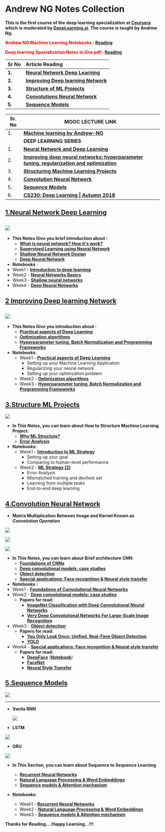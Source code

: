 # Andrew NG Notes Collection

**This is the first course of the deep learning specialization at [Coursera](https://www.coursera.org/specializations/deep-learning) which is moderated by [DeepLearning.ai](http://deeplearning.ai/). The course is taught by Andrew Ng.**

**<Span style="color:red;">Andrew NG Machine Learning Notebooks  :</span>**  [**Reading**](https://github.com/king11223344/Andrew-NG-Notes/tree/master/Machine%20Learning%20notebooks%20By%20Andrew%20NG)   

**<Span style="color:red;">Deep learning Specialization Notes in One pdf :</span>**  [**Reading**](https://github.com/king11223344/Andrew-NG-Notes/blob/master/Deep%20learning%20by%20AndrewNG%20Tutorial%20%20Notes.pdf)

| **Sr No** | **Article Reading**                                          |
| --------- | :----------------------------------------------------------- |
| **1.**    | **[Neural Network Deep Learning](https://github.com/king11223344/Andrew-NG-Notes/blob/master/andrewng-p-1-neural-network-deep-learning.md)** |
| **2.**    | **[Improving Deep learning Network](https://github.com/king11223344/Andrew-NG-Notes/blob/master/andrewng-p-2-improving-deep-learning-network.md)** |
| **3.**    | **[Structure of ML Projects](https://github.com/king11223344/Andrew-NG-Notes/blob/master/andrewng-p-3-structuring-ml-projects.md)** |
| **4.**    | **[Convolutions Neural Network](https://github.com/king11223344/Andrew-NG-Notes/blob/master/andrewng-p-4-convolutional-neural-network.md)** |
| **5.**    | **[Sequence Models](https://github.com/king11223344/Andrew-NG-Notes/blob/master/andrewng-p-5-sequence-models.md)** |

| Sr. No | MOOC LECTURE LINK                                            |
| ------ | ------------------------------------------------------------ |
| 1.     | [**Machine learning by Andrew-NG**](https://www.youtube.com/playlist?list=PLLssT5z_DsK-h9vYZkQkYNWcItqhlRJLN) |
|        | **DEEP LEARNING SERIES**                                     |
| 1.     | [**Neural Network and Deep Learning**](https://www.youtube.com/playlist?list=PLkDaE6sCZn6Ec-XTbcX1uRg2_u4xOEky0) |
| 2.     | [**Improving deep neural networks: hyperparameter tuning, regularization and optimization**](https://www.youtube.com/playlist?list=PLkDaE6sCZn6Hn0vK8co82zjQtt3T2Nkqc) |
| 3.     | [**Structuring Machine Learning Projects**](https://www.youtube.com/playlist?list=PLkDaE6sCZn6E7jZ9sN_xHwSHOdjUxUW_b) |
| 4.     | [**Convolution Neural Network**](https://www.youtube.com/playlist?list=PLkDaE6sCZn6Gl29AoE31iwdVwSG-KnDzF) |
| 5.     | [**Sequence Models**](https://www.youtube.com/playlist?list=PLkDaE6sCZn6F6wUI9tvS_Gw1vaFAx6rd6) |
| 6.     | [**CS230: Deep Learning \| Autumn 2018**](https://www.youtube.com/playlist?list=PLoROMvodv4rOABXSygHTsbvUz4G_YQhOb ) |

## [**1.Neural Network Deep Learning**](https://github.com/king11223344/Andrew-NG-Notes/blob/master/andrewng-p-1-neural-network-deep-learning.md)   

## ![](https://systweak1.vo.llnwd.net/content/wp/systweakblogsnew/uploads_new/2018/03/hidden-layers-in-network.gif)

* **This Notes Give you brief introduction about :** 
  * [**What is neural network? How it's work?**](https://github.com/king11223344/Andrew-NG-Notes/blob/master/andrewng-p-1-neural-network-deep-learning.md#what-is-a-neural-network-nn)
  * [**Supervised Learning using Neural Network**](https://github.com/king11223344/Andrew-NG-Notes/blob/master/andrewng-p-1-neural-network-deep-learning.md#neural-networks-basics)
  * [**Shallow Neural Network Design**](https://github.com/king11223344/Andrew-NG-Notes/blob/master/andrewng-p-1-neural-network-deep-learning.md#shallow-neural-networks)
  * [**Deep Neural Network**](https://github.com/king11223344/Andrew-NG-Notes/blob/master/andrewng-p-1-neural-network-deep-learning.md#deep-neural-networks)
*  **Notebooks** :
  * Week1 - [**Introduction to deep learning**](https://github.com/king11223344/Andrew-NG-Notes/tree/master/Deep%20Learning%20Notebooks%20by%20Andrew%20NG/Convolutional%20Neural%20Networks/Week1)
  * Week2 - [**Neural Networks Basics**](https://nbviewer.jupyter.org/github/king11223344/Andrew-NG-Notes/blob/master/Deep%20Learning%20Notebooks%20by%20Andrew%20NG/Neural%20Networks%20and%20Deep%20Learning/Logistic%20Regression%20with%20a%20Neural%20Network%20mindset.ipynb)
  * Week3 - [**Shallow neural networks**](https://nbviewer.jupyter.org/github/king11223344/Andrew-NG-Notes/blob/master/Deep%20Learning%20Notebooks%20by%20Andrew%20NG/Neural%20Networks%20and%20Deep%20Learning/Logistic%20Regression%20with%20a%20Neural%20Network%20mindset.ipynb)
  * Week4 - [**Deep Neural Networks**](https://nbviewer.jupyter.org/github/king11223344/Andrew-NG-Notes/blob/master/Deep%20Learning%20Notebooks%20by%20Andrew%20NG/Neural%20Networks%20and%20Deep%20Learning/Building%20your%20Deep%20Neural%20Network%20-%20Step%20by%20Step.ipynb) 

## [**2 Improving Deep learning Network**](https://github.com/king11223344/Andrew-NG-Notes/blob/master/andrewng-p-2-improving-deep-learning-network.md)

## ![](https://i.pinimg.com/originals/63/62/8f/63628f546ad55fd31091e23c623cb9f5.gif)



* **This Notes Give you introduction about :** 
  * [**Practical aspects of Deep Learning**](https://github.com/king11223344/Andrew-NG-Notes/blob/master/andrewng-p-2-improving-deep-learning-network.md#practical-aspects-of-deep-learning)
  * [**Optimization algorithms**](https://github.com/king11223344/Andrew-NG-Notes/blob/master/andrewng-p-2-improving-deep-learning-network.md#optimization-algorithms)
  * [**Hyperparameter tuning, Batch Normalization and Programming Frameworks**](https://github.com/king11223344/Andrew-NG-Notes/blob/master/andrewng-p-2-improving-deep-learning-network.md#hyperparameter-tuning-batch-normalization-and-programming-frameworks)
* **Notebooks**:
  * Week1 - [**Practical aspects of Deep Learning**](https://github.com/king11223344/Andrew-NG-Notes/tree/master/Deep%20Learning%20Notebooks%20by%20Andrew%20NG/Improving%20Deep%20Neural%20Networks%20Hyperparameter%20tuning%2C%20Regularization%20and%20Optimization)
       - Setting up your Machine Learning Application
    - Regularizing your neural network
    - Setting up your optimization problem
  * Week2 - [**Optimization algorithms**](https://nbviewer.jupyter.org/github/king11223344/Andrew-NG-Notes/blob/master/Deep%20Learning%20Notebooks%20by%20Andrew%20NG/Improving%20Deep%20Neural%20Networks%20Hyperparameter%20tuning%2C%20Regularization%20and%20Optimization/Optimization%20methods.ipynb)
  * Week3 - [**Hyperparameter tuning, Batch Normalization and Programming Frameworks**](https://github.com/king11223344/Andrew-NG-Notes/tree/master/Deep%20Learning%20Notebooks%20by%20Andrew%20NG/Improving%20Deep%20Neural%20Networks%20Hyperparameter%20tuning%2C%20Regularization%20and%20Optimization)

## [**3.Structure ML Projects**](https://github.com/king11223344/Andrew-NG-Notes/blob/master/andrewng-p-3-structuring-ml-projects.md)

![](https://i.pinimg.com/originals/9b/fa/97/9bfa978a4cf40fe2cdf8c710deb9b6f9.png)



* **In This Notes, you can learn about How to Structure Machine Learning Project:**
  * [**Why ML Structure?**](https://github.com/king11223344/Andrew-NG-Notes/blob/master/andrewng-p-3-structuring-ml-projects.md#ml-strategy-1)
  * [**Error Analysis**](https://github.com/king11223344/Andrew-NG-Notes/blob/master/andrewng-p-3-structuring-ml-projects.md#ml-strategy-2)
* **Notebooks:**
  * Week1 - [**Introduction to ML Strategy**](https://github.com/king11223344/Andrew-NG-Notes/blob/master/Deep%20Learning%20Notebooks%20by%20Andrew%20NG/Structuring%20Machine%20Learning%20Projects/Week%201%20Quiz%20-%20Bird%20recognition%20in%20the%20city%20of%20Peacetopia%20(case%20study).md)
       - Setting up your goal
    - Comparing to human-level performance
  * Week2 - [**ML Strategy (2)**](https://github.com/king11223344/Andrew-NG-Notes/blob/master/Deep%20Learning%20Notebooks%20by%20Andrew%20NG/Structuring%20Machine%20Learning%20Projects/Week%202%20Quiz%20-%20Autonomous%20driving%20(case%20study).md)
       - Error Analysis
    - Mismatched training and dev/test set
    - Learning from multiple tasks
    - End-to-end deep learning

## [**4.Convolution Neural Network**](https://github.com/king11223344/Andrew-NG-Notes/blob/master/andrewng-p-4-convolutional-neural-network.md)

* **Matrix Multiplication Between Image and Kernel Known as *Convolution Operation***

![](https://i.stack.imgur.com/9OZKF.gif)



![](https://cdn-images-1.medium.com/max/600/1*GdxHFaUDbvTXJreKg3S8SQ.gif)







![](https://www.guru99.com/images/tensorflow/082918_1325_ConvNetConv9.gif)



* **In This Notes, you can learn about Brief architecture CNN:**
  * [**Foundations of CNNs**](https://github.com/king11223344/Andrew-NG-Notes/blob/master/andrewng-p-4-convolutional-neural-network.md#foundations-of-cnns)
  * [**Deep convolutional models: case studies**](https://github.com/king11223344/Andrew-NG-Notes/blob/master/andrewng-p-4-convolutional-neural-network.md#deep-convolutional-models-case-studies)
  * [**Object detection**](https://github.com/king11223344/Andrew-NG-Notes/blob/master/andrewng-p-4-convolutional-neural-network.md#object-detection)
  * [**Special applications: Face recognition & Neural style transfer**](https://github.com/king11223344/Andrew-NG-Notes/blob/master/andrewng-p-4-convolutional-neural-network.md#special-applications-face-recognition--neural-style-transfer)
*  **Notebooks :** 
  * Week1 - [**Foundations of Convolutional Neural Networks**](https://nbviewer.jupyter.org/github/king11223344/Andrew-NG-Notes/blob/master/Deep%20Learning%20Notebooks%20by%20Andrew%20NG/Convolutional%20Neural%20Networks/Week1/Convolution%20model%20-%20Step%20by%20Step.ipynb)
  * Week2 - [**Deep convolutional models: case studies**](https://nbviewer.jupyter.org/github/king11223344/Andrew-NG-Notes/blob/master/Deep%20Learning%20Notebooks%20by%20Andrew%20NG/Convolutional%20Neural%20Networks/Week2/ResNets/Residual%20Networks.ipynb) 
    - **Papers for read:**  
      - [**ImageNet Classification with Deep Convolutional Neural Networks**](https://papers.nips.cc/paper/4824-imagenet-classification-with-deep-convolutional-neural-networks.pdf)
      - [**Very Deep Convolutional Networks For Large-Scale Image Recognition**](https://arxiv.org/pdf/1409.1556.pdf)
  * Week3 - [**Object detection**](https://nbviewer.jupyter.org/github/king11223344/Andrew-NG-Notes/blob/master/Deep%20Learning%20Notebooks%20by%20Andrew%20NG/Convolutional%20Neural%20Networks/Week3/Car%20detection%20for%20Autonomous%20Driving/Autonomous%20driving%20application%20-%20Car%20detection.ipynb) 
    - **Papers for read:** 
      - [**You Only Look Once: Unified, Real-Time Object Detection**](https://arxiv.org/pdf/1506.02640.pdf)
      - [**YOLO**](https://arxiv.org/pdf/1612.08242.pdf)
  * Week4 - [**Special applications: Face recognition & Neural style transfer**](https://github.com/king11223344/Andrew-NG-Notes/tree/master/Deep%20Learning%20Notebooks%20by%20Andrew%20NG/Convolutional%20Neural%20Networks/Week4) 
    - **Papers for read:** 
      - [**DeepFace**](https://www.cs.toronto.edu/~ranzato/publications/taigman_cvpr14.pdf) ([**Notebook**](https://nbviewer.jupyter.org/github/king11223344/Andrew-NG-Notes/blob/master/Deep%20Learning%20Notebooks%20by%20Andrew%20NG/Convolutional%20Neural%20Networks/Week4/Face%20Recognition/Face%20Recognition%20for%20the%20Happy%20House.ipynb))
      - [**FaceNet**](https://www.cv-foundation.org/openaccess/content_cvpr_2015/papers/Schroff_FaceNet_A_Unified_2015_CVPR_paper.pdf)
      - [**Neural Style Transfer**](https://nbviewer.jupyter.org/github/king11223344/Andrew-NG-Notes/blob/master/Deep%20Learning%20Notebooks%20by%20Andrew%20NG/Convolutional%20Neural%20Networks/Week4/Neural%20Style%20Transfer/Art%20Generation%20with%20Neural%20Style%20Transfer.ipynb)

## [**5.Sequence Models**](https://github.com/king11223344/Andrew-NG-Notes/blob/master/andrewng-p-5-sequence-models.md)

![](https://3.bp.blogspot.com/-3Pbj_dvt0Vo/V-qe-Nl6P5I/AAAAAAAABQc/z0_6WtVWtvARtMk0i9_AtLeyyGyV6AI4wCLcB/s1600/nmt-model-fast.gif)

---

* **Vanila RNN**

  ![](https://cdn-images-1.medium.com/max/880/1*xn5kA92_J5KLaKcP7BMRLA.gif)

* **LSTM**

![](https://cdn-images-1.medium.com/max/880/1*goJVQs-p9kgLODFNyhl9zA.gif)

* **GRU**

![](https://cdn-images-1.medium.com/max/880/1*FpRS0C3EHQnELVaWRvb8bg.gif)

* **In This Section, you can learn about Sequence to Sequence Learning**

  * [**Recurrent Neural Networks**](https://github.com/king11223344/Andrew-NG-Notes/blob/master/andrewng-p-5-sequence-models.md#recurrent-neural-networks)
  * [**Natural Language Processing & Word Embeddings**](https://github.com/king11223344/Andrew-NG-Notes/blob/master/andrewng-p-5-sequence-models.md#natural-language-processing--word-embeddings)
  * [**Sequence models & Attention mechanism**](https://github.com/king11223344/Andrew-NG-Notes/blob/master/andrewng-p-5-sequence-models.md#sequence-models--attention-mechanism)

* **Notebooks:**

  * Week1 - [**Recurrent Neural Networks**](https://nbviewer.jupyter.org/github/king11223344/Andrew-NG-Notes/blob/master/Deep%20Learning%20Notebooks%20by%20Andrew%20NG/Sequence%20Models/Week1/Building%20a%20Recurrent%20Neural%20Network%20-%20Step%20by%20Step/Building%20a%20Recurrent%20Neural%20Network%20-%20Step%20by%20Step.ipynb)
  * Week2 - [**Natural Language Processing & Word Embeddings**](https://github.com/king11223344/Deep-Learning-Coursera/tree/master/Sequence%20Models/Week2)
  * Week3 - [**Sequence models & Attention mechanism**](https://github.com/king11223344/Deep-Learning-Coursera/tree/master/Sequence%20Models/Week3)

  

**Thanks for Reading....Happy Learning...!!!**
